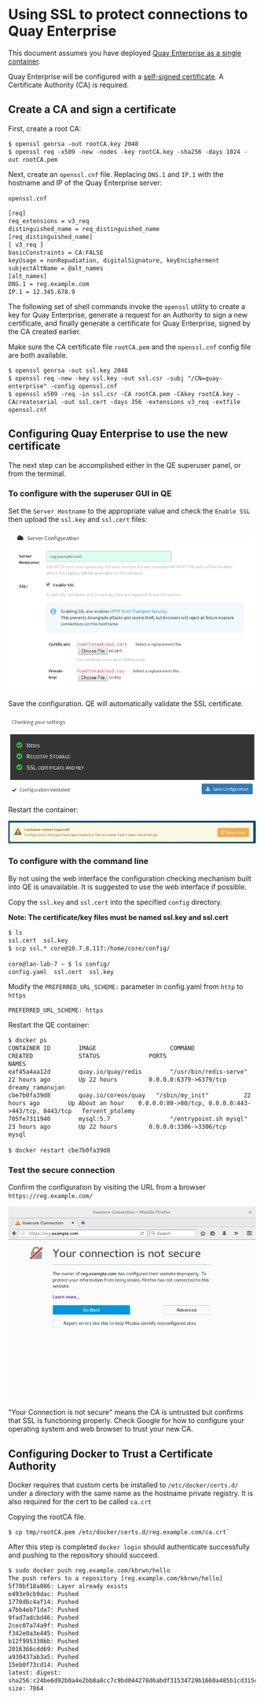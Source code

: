 # Using SSL to protect connections to Quay Enterprise

This document assumes you have deployed [Quay Enterprise as a single container][qe-single].

Quay Enterprise will be configured with a [self-signed certificate][self-signed-cert]. A Certificate Authority (CA) is required.

## Create a CA and sign a certificate

First, create a root CA:

```
$ openssl genrsa -out rootCA.key 2048
$ openssl req -x509 -new -nodes -key rootCA.key -sha256 -days 1024 -out rootCA.pem
```

Next, create an `openssl.cnf` file. Replacing `DNS.1` and `IP.1` with the hostname and IP of the Quay Enterprise server:

`openssl.cnf `

```
[req]
req_extensions = v3_req
distinguished_name = req_distinguished_name
[req_distinguished_name]
[ v3_req ]
basicConstraints = CA:FALSE
keyUsage = nonRepudiation, digitalSignature, keyEncipherment
subjectAltName = @alt_names
[alt_names]
DNS.1 = reg.example.com
IP.1 = 12.345.678.9
```

The following set of shell commands invoke the `openssl` utility to create a key for Quay Enterprise, generate a request for an Authority to sign a new certificate, and finally generate a certificate for Quay Enterprise, signed by the CA created earlier.

Make sure the CA certificate file `rootCA.pem` and the `openssl.cnf` config file are both available.

```
$ openssl genrsa -out ssl.key 2048
$ openssl req -new -key ssl.key -out ssl.csr -subj "/CN=quay-enterprise" -config openssl.cnf
$ openssl x509 -req -in ssl.csr -CA rootCA.pem -CAkey rootCA.key -CAcreateserial -out ssl.cert -days 356 -extensions v3_req -extfile openssl.cnf
```

## Configuring Quay Enterprise to use the new certificate

The next step can be accomplished either in the QE superuser panel, or from the terminal.

### To configure with the superuser GUI in QE

Set the `Server Hostname` to the appropriate value and check the `Enable SSL` then upload the `ssl.key` and `ssl.cert` files:

<img src="img/server-config.png" class="img-center" alt="Upload Certificate"/>

Save the configuration. QE will automatically validate the SSL certificate.

<img src="img/save-configuration.png" class="img-center" alt="Save and Check config"/>

Restart the container:

<img src="img/restart-container.png" class="img-center" alt="Restart Container"/>

### To configure with the command line

By not using the web interface the configuration checking mechanism built into QE is unavailable. It is suggested to use the web interface if possible.

Copy the `ssl.key` and `ssl.cert` into the specified `config` directory.

**Note: The certificate/key files must be named ssl.key and ssl.cert**

```
$ ls
ssl.cert  ssl.key
$ scp ssl.* core@10.7.8.117:/home/core/config/

core@lan-lab-7 ~ $ ls config/
config.yaml  ssl.cert  ssl.key
```

Modify the `PREFERRED_URL_SCHEME:` parameter in config.yaml from `http` to `https`

```
PREFERRED_URL_SCHEME: https
```

Restart the QE container:

```
$ docker ps
CONTAINER ID        IMAGE                     COMMAND                  CREATED             STATUS              PORTS                                                NAMES
eaf45a4aa12d        quay.io/quay/redis        "/usr/bin/redis-serve"   22 hours ago        Up 22 hours         0.0.0.0:6379->6379/tcp                               dreamy_ramanujan
cbe7b0fa39d8        quay.io/coreos/quay   "/sbin/my_init"          22 hours ago        Up About an hour    0.0.0.0:80->80/tcp, 0.0.0.0:443->443/tcp, 8443/tcp   fervent_ptolemy
705fe7311940        mysql:5.7                 "/entrypoint.sh mysql"   23 hours ago        Up 22 hours         0.0.0.0:3306->3306/tcp                               mysql

$ docker restart cbe7b0fa39d8
```

### Test the secure connection

Confirm the configuration by visiting the URL from a browser `https://reg.example.com/`

<img src="img/https-browser.png" class="img-center" alt="Browser"/>


"Your Connection is not secure" means the CA is untrusted but confirms that SSL is functioning properly. Check Google for how to configure your operating system and web browser to trust your new CA.


## Configuring Docker to Trust a Certificate Authority

Docker requires that custom certs be installed to `/etc/docker/certs.d/` under a directory with the same name as the hostname private registry. It is also required for the cert to be called `ca.crt`

Copying the rootCA file.

```
$ cp tmp/rootCA.pem /etc/docker/certs.d/reg.example.com/ca.crt`
```

After this step is completed `docker login` should authenticate successfully and pushing to the repository should succeed.

```
$ sudo docker push reg.example.com/kbrwn/hello
The push refers to a repository [reg.example.com/kbrwn/hello]
5f70bf18a086: Layer already exists
e493e9cb9dac: Pushed
1770dbc4af14: Pushed
a7bb4eb71da7: Pushed
9fad7adcbd46: Pushed
2cec07a74a9f: Pushed
f342e0a3e445: Pushed
b12f995330bb: Pushed
2016366cdd69: Pushed
a930437ab3a5: Pushed
15eb0f73cd14: Pushed
latest: digest: sha256:c24be6d92b0a4e2bb8a8cc7c9bd044278d6abdf31534729b1660a485b1cd315c size: 7864
```


[qe-single]: https://tectonic.com/quay-enterprise/docs/latest/initial-setup.html
[self-signed-cert]: https://en.wikipedia.org/wiki/Self-signed_certificate
